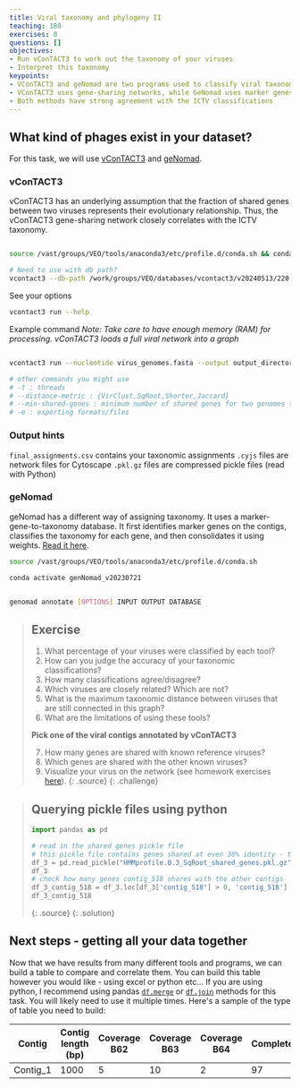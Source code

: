 ```yaml
---
title: Viral taxonomy and phylogeny II
teaching: 180
exercises: 0
questions: []
objectives:
- Run vConTACT3 to work out the taxonomy of your viruses
- Interpret this taxonomy
keypoints:
- VConTACT3 and geNomad are two programs used to classify viral taxonomy of sequences using differing strategies
- VConTACT3 uses gene-sharing networks, while GeNomad uses marker genes
- Both methods have strong agreement with the ICTV classifications
---
```


## What kind of phages exist in your dataset?

For this task, we will use [vConTACT3](https://bitbucket.org/MAVERICLab/vcontact3/src/master/) and [geNomad](https://github.com/apcamargo/genomad). 

### vConTACT3 

vConTACT3 has an underlying assumption that the fraction of shared genes between two viruses represents their evolutionary relationship. 
Thus, the vConTACT3 gene-sharing network closely correlates with the ICTV taxonomy. 

```bash

source /vast/groups/VEO/tools/anaconda3/etc/profile.d/conda.sh && conda activate mamba_20231101_python_3.9 

# Need to use with db path? 
vcontact3 --db-path /work/groups/VEO/databases/vcontact3/v20240513/220.json

```

See your options

```bash
vcontact3 run --help
```

Example command
*Note: Take care to have enough memory (RAM) for processing. vConTACT3 loads a full viral network into a graph*

```bash

vcontact3 run --nucleotide virus_genomes.fasta --output output_directory --db-path /work/groups/VEO/databases/vcontact3/v20231101/ -e cytoscape,tree

# other commands you might use
# -t : threads
# --distance-metric : {VirClust,SqRoot,Shorter,Jaccard}
# --min-shared-genes : minimum number of shared genes for two genomes to be connected
# -e : exporting formats/files

```

### Output hints

`final_assignments.csv` contains your taxonomic assignments
`.cyjs` files are network files for Cytoscape
`.pkl.gz` files are compressed pickle files (read with Python)

### geNomad

geNomad has a different way of assigning taxonomy. It uses a marker-gene-to-taxonomy database. 
It first identifies marker genes on the contigs, classifies the taxonomy for each gene, and then consolidates it using weights. 
[Read it here](https://portal.nersc.gov/genomad/taxonomic_assignment.html).

```bash
source /vast/groups/VEO/tools/anaconda3/etc/profile.d/conda.sh

conda activate genNomad_v20230721

```

```bash

genomad annotate [OPTIONS] INPUT OUTPUT DATABASE

```


> ## Exercise
> 1. What percentage of your viruses were classified by each tool?
> 2. How can you judge the accuracy of your taxonomic classifications?
> 3. How many classifications agree/disagree?
> 4. Which viruses are closely related? Which are not?
> 5. What is the maximum taxonomic distance between viruses that are still connected in this graph? 
> 6. What are the limitations of using these tools?
> 
> **Pick one of the viral contigs annotated by vConTACT3**
> 
> 7. How many genes are shared with known reference viruses?
> 8. Which genes are shared with the other known viruses?
> 9. Visualize your virus on the network (see homework exercises [here](https://mgxlab.github.io/Viromics2024/2.2.3_visualizing_taxonomy/index.html)).
> {: .source}
{: .challenge}

> ## Querying pickle files using python
>```python
> import pandas as pd
> 
> # read in the shared genes pickle file
> # this pickle file contains genes shared at even 30% identity - there are other files for 40, 50 ,60 and 70% identity
>df_3 = pd.read_pickle("HMMprofile.0.3_SqRoot_shared_genes.pkl.gz")
>df_3
># check how many genes contig_518 shares with the other contigs
>df_3_contig_518 = df_3.loc[df_3['contig_518'] > 0, 'contig_518']
>df_3_contig_518
> ```
> 
> {: .source}
{: .solution}

## Next steps - getting all your data together

Now that we have results from many different tools and programs, we can build a table to compare and correlate them. You can build this table however you would like - using excel or python etc... If you are using python, I recommend using pandas [`df.merge`](https://pandas.pydata.org/pandas-docs/stable/reference/api/pandas.DataFrame.merge.html) or [`df.join`](https://pandas.pydata.org/pandas-docs/stable/reference/api/pandas.DataFrame.join.html) methods for this task. You will likely need to use it multiple times. Here's a sample of the type of table you need to build:

| Contig   | Contig length (bp) | Coverage B62 | Coverage B63 | Coverage B64 | Completeness | Contamination | CheckV total genes | CheckV viral genes | CheckV bacterial genes | Phannotate total genes | Phannotate viral genes | Phannotate bacterial genes | GeNomad total genes | GeNomad viral genes | GeNomad bacterial genes | Taxonomy                                                        | Taxonomy                                                        | Host Prediction |
| -------- | ------------------ | ------------ | ------------ | ------------ | ------------ | ------------- | ------------------ | ------------------ | ---------------------- | ---------------------- | --------------------- | -------------------------- | ------------------- | ------------------- | ----------------------- | --------------------------------------------------------------- | --------------------------------------------------------------- | --------------- |
| Contig_1 | 1000               | 5            | 10           | 2            | 97           | 0.3           | 50                 | 45                 | 2                      | 50                     | 47                   | 2                           | 50                  | 47                  | 2                       | Viruses;Duplodnaviria;Heunggongvirae;Uroviricota;Caudoviricetes | Viruses;Duplodnaviria;Heunggongvirae;Uroviricota;Caudoviricetes | unknown         |

 
